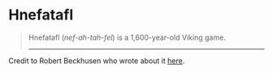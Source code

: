Hnefatafl
=========

> Hnefatafl (*nef-ah-tah-fel*) is a 1,600-year-old Viking game.<hr />

Credit to Robert Beckhusen who wrote about it [here](https://medium.com/war-is-boring/cef088ae4e2d).
